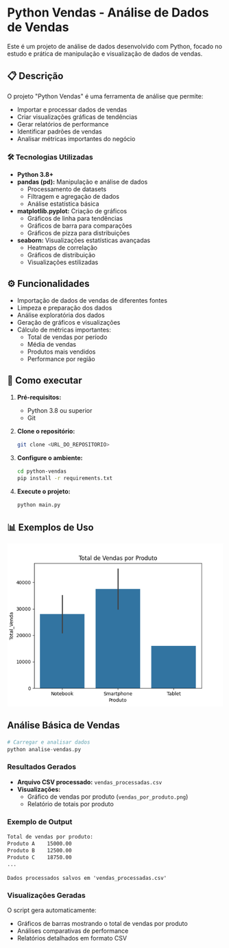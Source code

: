 # Python Vendas - Análise de Dados de Vendas

Este é um projeto de análise de dados desenvolvido com Python, focado no estudo e prática de manipulação e visualização de dados de vendas.

## 📋 Descrição

O projeto "Python Vendas" é uma ferramenta de análise que permite:

- Importar e processar dados de vendas
- Criar visualizações gráficas de tendências
- Gerar relatórios de performance
- Identificar padrões de vendas
- Analisar métricas importantes do negócio

### 🛠️ Tecnologias Utilizadas

- **Python 3.8+**
- **pandas (pd):** Manipulação e análise de dados
  - Processamento de datasets
  - Filtragem e agregação de dados
  - Análise estatística básica
- **matplotlib.pyplot:** Criação de gráficos
  - Gráficos de linha para tendências
  - Gráficos de barra para comparações
  - Gráficos de pizza para distribuições
- **seaborn:** Visualizações estatísticas avançadas
  - Heatmaps de correlação
  - Gráficos de distribuição
  - Visualizações estilizadas

## ⚙️ Funcionalidades

- Importação de dados de vendas de diferentes fontes
- Limpeza e preparação dos dados
- Análise exploratória dos dados
- Geração de gráficos e visualizações
- Cálculo de métricas importantes:
  - Total de vendas por período
  - Média de vendas
  - Produtos mais vendidos
  - Performance por região

## 🚀 Como executar

1. **Pré-requisitos:**

   - Python 3.8 ou superior
   - Git

2. **Clone o repositório:**

   ```bash
   git clone <URL_DO_REPOSITORIO>
   ```

3. **Configure o ambiente:**

   ```bash
   cd python-vendas
   pip install -r requirements.txt
   ```

4. **Execute o projeto:**
   ```bash
   python main.py
   ```

## 📊 Exemplos de Uso
<img src="vendas_por_produto.png" alt="Exemplo de Uso">

## Análise Básica de Vendas

```python
# Carregar e analisar dados
python analise-vendas.py
```

### Resultados Gerados

- **Arquivo CSV processado:** `vendas_processadas.csv`
- **Visualizações:**
  - Gráfico de vendas por produto (`vendas_por_produto.png`)
  - Relatório de totais por produto

### Exemplo de Output

```
Total de vendas por produto:
Produto A    15000.00
Produto B    12500.00
Produto C    18750.00
...

Dados processados salvos em 'vendas_processadas.csv'
```

### Visualizações Geradas

O script gera automaticamente:

- Gráficos de barras mostrando o total de vendas por produto
- Análises comparativas de performance
- Relatórios detalhados em formato CSV
